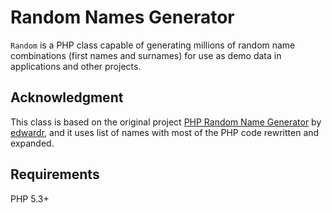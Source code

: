# Random Names Generator

`Random` is a PHP class capable of generating millions of random name combinations (first names and surnames) for use as demo data in applications and other projects.

## Acknowledgment

This class is based on the original project [PHP Random Name Generator](https://github.com/edwardr/php-random-name-generator) by [edwardr](https://github.com/edwardr), and it uses list of names with most of the PHP code rewritten and expanded.

## Requirements

PHP 5.3+